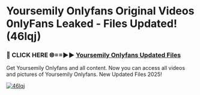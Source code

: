 # Yoursemily Onlyfans Original Videos 0nlyFans Leaked - Files Updated! (46lqj)

<h3>🔴 CLICK HERE 🌐==►► <a href="https://tinyurl.com/ehrbuxhb" rel="nofollow">Yoursemily Onlyfans Updated Files</a></h3>

Get Yoursemily Onlyfans and all content. Now you can access all videos and pictures of Yoursemily Onlyfans. New Updated Files 2025!

[![46lqj](https://i.imgur.com/lVYEuWS.gif)](https://tinyurl.com/ehrbuxhb)
